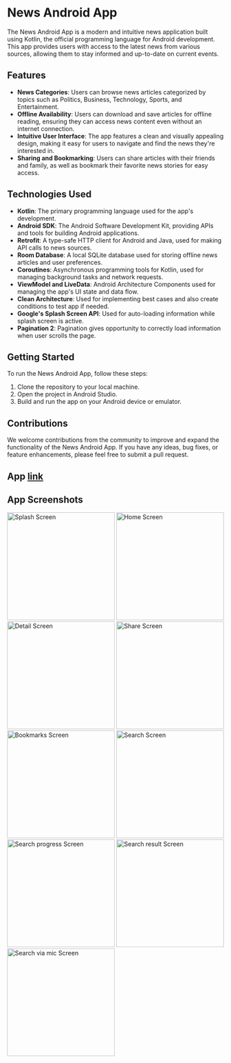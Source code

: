 # News Android App

The News Android App is a modern and intuitive news application built using Kotlin, the official programming language for Android development. This app provides users with access to the latest news from various sources, allowing them to stay informed and up-to-date on current events.

## Features

- **News Categories**: Users can browse news articles categorized by topics such as Politics, Business, Technology, Sports, and Entertainment.
- **Offline Availability**: Users can download and save articles for offline reading, ensuring they can access news content even without an internet connection.
- **Intuitive User Interface**: The app features a clean and visually appealing design, making it easy for users to navigate and find the news they're interested in.
- **Sharing and Bookmarking**: Users can share articles with their friends and family, as well as bookmark their favorite news stories for easy access.

## Technologies Used

- **Kotlin**: The primary programming language used for the app's development.
- **Android SDK**: The Android Software Development Kit, providing APIs and tools for building Android applications.
- **Retrofit**: A type-safe HTTP client for Android and Java, used for making API calls to news sources.
- **Room Database**: A local SQLite database used for storing offline news articles and user preferences.
- **Coroutines**: Asynchronous programming tools for Kotlin, used for managing background tasks and network requests.
- **ViewModel and LiveData**: Android Architecture Components used for managing the app's UI state and data flow.
- **Clean Architecture**: Used for implementing best cases and also create conditions to test app if needed.
- **Google's Splash Screen API**: Used for auto-loading information while splash screen is active.
- **Pagination 2**: Pagination gives opportunity to correctly load information when user scrolls the page.

## Getting Started

To run the News Android App, follow these steps:

1. Clone the repository to your local machine.
2. Open the project in Android Studio.
3. Build and run the app on your Android device or emulator.

## Contributions

We welcome contributions from the community to improve and expand the functionality of the News Android App. If you have any ideas, bug fixes, or feature enhancements, please feel free to submit a pull request.

## App [link](https://github.com//releases/latest/download/app-debug.apk)

## App Screenshots

<img src="https://github.com/user-attachments/assets/b735d453-993e-464b-80aa-3fe7b4730221" alt="Splash Screen" width="250"/>

<img src="https://github.com/user-attachments/assets/28a3b512-3cfc-4f90-874d-7397f095cb67" alt="Home Screen" width="250"/>

<img src="https://github.com/user-attachments/assets/626dbdd1-d689-48b4-b5fe-8b6409cc2916" alt="Detail Screen" width="250"/>

<img src="https://github.com/user-attachments/assets/95acaa00-095b-40df-8841-4fd1056d2e22" alt="Share Screen" width="250"/>

<img src="https://github.com/user-attachments/assets/3302d43a-d6a1-40b5-b19f-f7318f81d79f" alt="Bookmarks Screen" width="250"/>

<img src="https://github.com/user-attachments/assets/b56effdb-e429-4bd4-b641-63af76445044" alt="Search Screen" width="250"/>

<img src="https://github.com/user-attachments/assets/aeb17e1f-113d-4468-8f7a-4a9f3f15297c" alt="Search progress Screen" width="250"/>

<img src="https://github.com/user-attachments/assets/87847f02-6804-40b0-925b-47fbe1e44501" alt="Search result Screen" width="250"/>

<img src="https://github.com/user-attachments/assets/7b8eca9a-17ed-42b5-b2cd-f53cec5bb626" alt="Search via mic Screen" width="250"/>
